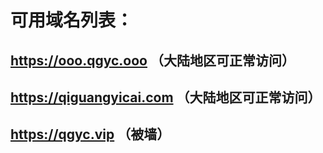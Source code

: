 # 可用域名列表：
## https://ooo.qgyc.ooo （大陆地区可正常访问）
## https://qiguangyicai.com （大陆地区可正常访问）
## https://qgyc.vip （被墙）
